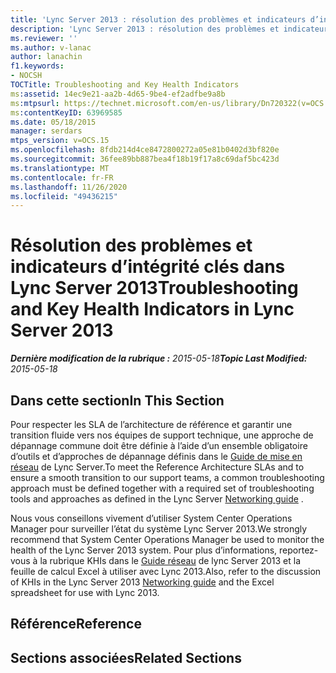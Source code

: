 ```yaml
---
title: 'Lync Server 2013 : résolution des problèmes et indicateurs d’intégrité clés'
description: 'Lync Server 2013 : résolution des problèmes et indicateurs d’intégrité clés.'
ms.reviewer: ''
ms.author: v-lanac
author: lanachin
f1.keywords:
- NOCSH
TOCTitle: Troubleshooting and Key Health Indicators
ms:assetid: 14ec9e21-aa2b-4d65-9be4-ef2adfbe9a8b
ms:mtpsurl: https://technet.microsoft.com/en-us/library/Dn720322(v=OCS.15)
ms:contentKeyID: 63969585
ms.date: 05/18/2015
manager: serdars
mtps_version: v=OCS.15
ms.openlocfilehash: 8fdb214d4ce8472800272a05e81b0402d3bf820e
ms.sourcegitcommit: 36fee89bb887bea4f18b19f17a8c69daf5bc423d
ms.translationtype: MT
ms.contentlocale: fr-FR
ms.lasthandoff: 11/26/2020
ms.locfileid: "49436215"
---
```

# <a name="troubleshooting-and-key-health-indicators-in-lync-server-2013"></a><span data-ttu-id="0e704-103">Résolution des problèmes et indicateurs d’intégrité clés dans Lync Server 2013</span><span class="sxs-lookup"><span data-stu-id="0e704-103">Troubleshooting and Key Health Indicators in Lync Server 2013</span></span>

<div data-xmlns="http://www.w3.org/1999/xhtml">

<div class="topic" data-xmlns="http://www.w3.org/1999/xhtml" data-msxsl="urn:schemas-microsoft-com:xslt" data-cs="https://msdn.microsoft.com/">

<div data-asp="https://msdn2.microsoft.com/asp">



</div>

<div id="mainSection">

<div id="mainBody"><span data-ttu-id="0e704-104">

<span> </span></span><span class="sxs-lookup"><span data-stu-id="0e704-104">

<span> </span></span></span>

<span data-ttu-id="0e704-105">_**Dernière modification de la rubrique :** 2015-05-18_</span><span class="sxs-lookup"><span data-stu-id="0e704-105">_**Topic Last Modified:** 2015-05-18_</span></span>

<div>

## <a name="in-this-section"></a><span data-ttu-id="0e704-106">Dans cette section</span><span class="sxs-lookup"><span data-stu-id="0e704-106">In This Section</span></span>

<span data-ttu-id="0e704-107">Pour respecter les SLA de l’architecture de référence et garantir une transition fluide vers nos équipes de support technique, une approche de dépannage commune doit être définie à l’aide d’un ensemble obligatoire d’outils et d’approches de dépannage définis dans le [Guide de mise en réseau](https://go.microsoft.com/fwlink/p/?linkid=390677) de Lync Server.</span><span class="sxs-lookup"><span data-stu-id="0e704-107">To meet the Reference Architecture SLAs and to ensure a smooth transition to our support teams, a common troubleshooting approach must be defined together with a required set of troubleshooting tools and approaches as defined in the Lync Server [Networking guide](https://go.microsoft.com/fwlink/p/?linkid=390677) .</span></span>

<span data-ttu-id="0e704-108">Nous vous conseillons vivement d’utiliser System Center Operations Manager pour surveiller l’état du système Lync Server 2013.</span><span class="sxs-lookup"><span data-stu-id="0e704-108">We strongly recommend that System Center Operations Manager be used to monitor the health of the Lync Server 2013 system.</span></span> <span data-ttu-id="0e704-109">Pour plus d’informations, reportez-vous à la rubrique KHIs dans le [Guide réseau](https://go.microsoft.com/fwlink/p/?linkid=390677) de lync Server 2013 et la feuille de calcul Excel à utiliser avec Lync 2013.</span><span class="sxs-lookup"><span data-stu-id="0e704-109">Also, refer to the discussion of KHIs in the Lync Server 2013 [Networking guide](https://go.microsoft.com/fwlink/p/?linkid=390677) and the Excel spreadsheet for use with Lync 2013.</span></span>

</div>

<div>

## <a name="reference"></a><span data-ttu-id="0e704-110">Référence</span><span class="sxs-lookup"><span data-stu-id="0e704-110">Reference</span></span>

</div>

<div>

## <a name="related-sections"></a><span data-ttu-id="0e704-111">Sections associées</span><span class="sxs-lookup"><span data-stu-id="0e704-111">Related Sections</span></span>

<span data-ttu-id="0e704-112"></div>

</div>

<span> </span>

</div>

</div>

</span><span class="sxs-lookup"><span data-stu-id="0e704-112"></div>

</div>

<span> </span>

</div>

</div>

</span></span></div>

